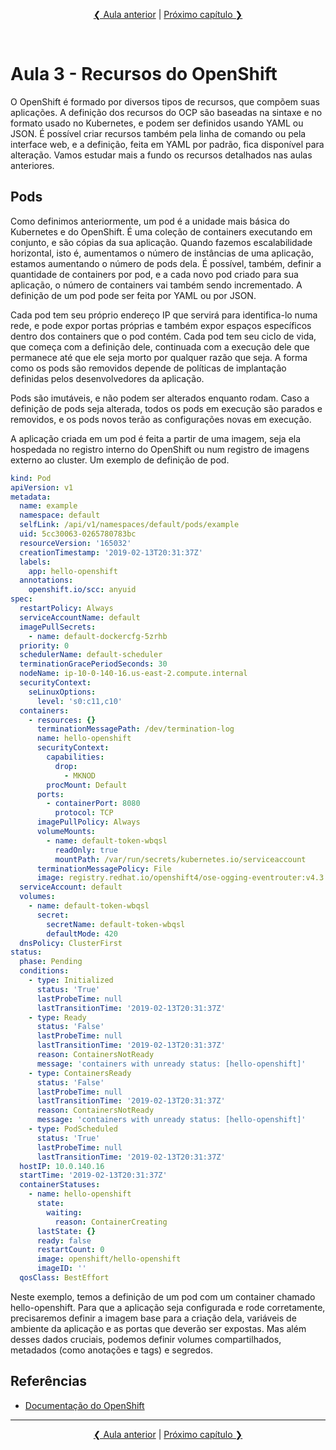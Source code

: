 <p align="center"><a href="../aula02">❮ Aula anterior</a> | <a href="/capítulo03">Próximo capítulo ❯</a></p>
<br/>

# Aula 3 - Recursos do OpenShift
O OpenShift é formado por diversos tipos de recursos, que compõem suas aplicações. A definição dos recursos do OCP são baseadas na sintaxe e no formato usado no Kubernetes, e podem ser definidos usando YAML ou JSON. É possível criar recursos também pela linha de comando ou pela interface web, e a definição, feita em YAML por padrão, fica disponível para alteração. Vamos estudar mais a fundo os recursos detalhados nas aulas anteriores. 

## Pods
Como definimos anteriormente, um pod é a unidade mais básica do Kubernetes e do OpenShift. É uma coleção de containers executando em conjunto, e são cópias da sua aplicação. Quando fazemos escalabilidade horizontal, isto é, aumentamos o número de instâncias de uma aplicação, estamos aumentando o número de pods dela. É possível, também, definir a quantidade de containers por pod, e a cada novo pod criado para sua aplicação, o número de containers vai também sendo incrementado. A definição de um pod pode ser feita por YAML ou por JSON.

Cada pod tem seu próprio endereço IP que servirá para identifica-lo numa rede, e pode expor portas próprias e também expor espaços específicos dentro dos containers que o pod contém. Cada pod tem seu ciclo de vida, que começa com a definição dele, continuada com a execução dele que permanece até que ele seja morto por qualquer razão que seja. A forma como os pods são removidos depende de políticas de implantação definidas pelos desenvolvedores da aplicação.

Pods são imutáveis, e não podem ser alterados enquanto rodam. Caso a definição de pods seja alterada, todos os pods em execução são parados e removidos, e os pods novos terão as configurações novas em execução.

A aplicação criada em um pod é feita a partir de uma imagem, seja ela hospedada no registro interno do OpenShift ou num registro de imagens externo ao cluster. Um exemplo de definição de pod.

```yaml
kind: Pod
apiVersion: v1
metadata:
  name: example
  namespace: default
  selfLink: /api/v1/namespaces/default/pods/example
  uid: 5cc30063-0265780783bc
  resourceVersion: '165032'
  creationTimestamp: '2019-02-13T20:31:37Z'
  labels:                  
    app: hello-openshift
  annotations:
    openshift.io/scc: anyuid
spec:
  restartPolicy: Always      
  serviceAccountName: default
  imagePullSecrets:
    - name: default-dockercfg-5zrhb
  priority: 0
  schedulerName: default-scheduler
  terminationGracePeriodSeconds: 30
  nodeName: ip-10-0-140-16.us-east-2.compute.internal
  securityContext:     
    seLinuxOptions:
      level: 's0:c11,c10'
  containers:          
    - resources: {}
      terminationMessagePath: /dev/termination-log
      name: hello-openshift
      securityContext:
        capabilities:
          drop:
            - MKNOD
        procMount: Default
      ports:
        - containerPort: 8080
          protocol: TCP
      imagePullPolicy: Always
      volumeMounts:             
        - name: default-token-wbqsl
          readOnly: true
          mountPath: /var/run/secrets/kubernetes.io/serviceaccount
      terminationMessagePolicy: File
      image: registry.redhat.io/openshift4/ose-ogging-eventrouter:v4.3 
  serviceAccount: default     
  volumes:                    
    - name: default-token-wbqsl
      secret:
        secretName: default-token-wbqsl
        defaultMode: 420
  dnsPolicy: ClusterFirst
status:
  phase: Pending
  conditions:
    - type: Initialized
      status: 'True'
      lastProbeTime: null
      lastTransitionTime: '2019-02-13T20:31:37Z'
    - type: Ready
      status: 'False'
      lastProbeTime: null
      lastTransitionTime: '2019-02-13T20:31:37Z'
      reason: ContainersNotReady
      message: 'containers with unready status: [hello-openshift]'
    - type: ContainersReady
      status: 'False'
      lastProbeTime: null
      lastTransitionTime: '2019-02-13T20:31:37Z'
      reason: ContainersNotReady
      message: 'containers with unready status: [hello-openshift]'
    - type: PodScheduled
      status: 'True'
      lastProbeTime: null
      lastTransitionTime: '2019-02-13T20:31:37Z'
  hostIP: 10.0.140.16
  startTime: '2019-02-13T20:31:37Z'
  containerStatuses:
    - name: hello-openshift
      state:
        waiting:
          reason: ContainerCreating
      lastState: {}
      ready: false
      restartCount: 0
      image: openshift/hello-openshift
      imageID: ''
  qosClass: BestEffort
```

Neste exemplo, temos a definição de um pod com um container chamado hello-openshift. Para que a aplicação seja configurada e rode corretamente, precisaremos definir a imagem base para a criação dela, variáveis de ambiente da aplicação e as portas que deverão ser expostas. Mas além desses dados cruciais, podemos definir volumes compartilhados, metadados (como anotações e tags) e segredos.

## Referências
* [Documentação do OpenShift](https://docs.openshift.com/)

----
<p align="center"><a href="../aula02">❮ Aula anterior</a> | <a href="/capítulo03">Próximo capítulo ❯</a></p>